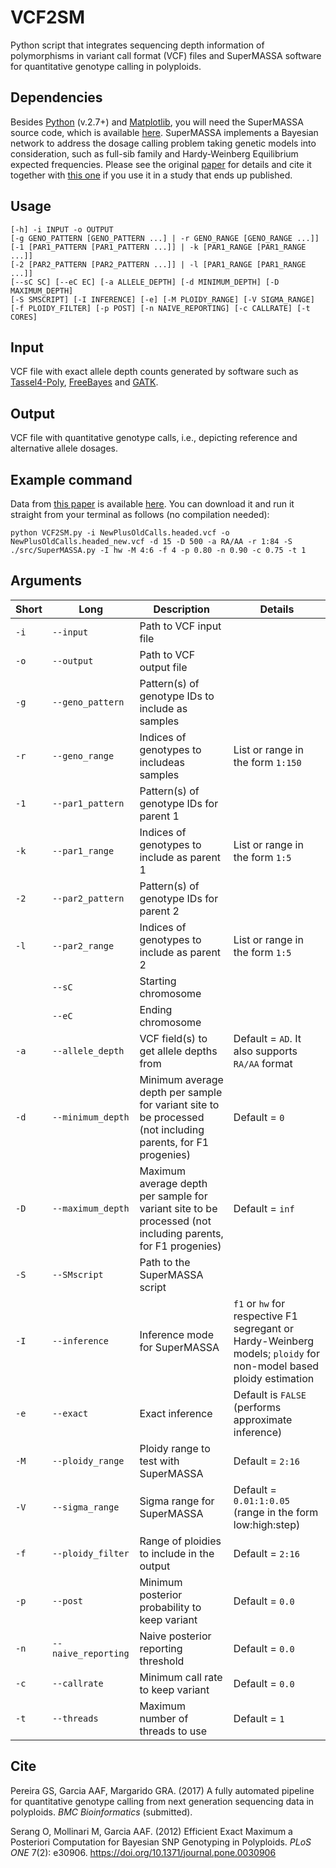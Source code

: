 # VCF2SM
Python script that integrates sequencing depth information of polymorphisms in variant call format (VCF) files and SuperMASSA software for quantitative genotype calling in polyploids.

## Dependencies

Besides [Python](https://www.python.org/) (v.2.7+) and [Matplotlib](https://matplotlib.org/), you will need the SuperMASSA source code, which is available [here](https://bitbucket.org/orserang/supermassa). SuperMASSA implements a Bayesian network to address the dosage calling problem taking genetic models into consideration, such as full-sib family and Hardy-Weinberg Equilibrium expected frequencies. Please see the original [paper](http://journals.plos.org/plosone/article?id=10.1371/journal.pone.0030906) for details and cite it together with [this one](https://bmcbioinformatics.biomedcentral.com "VCF2SM paper") if you use it in a study that ends up published.

## Usage

```
[-h] -i INPUT -o OUTPUT
[-g GENO_PATTERN [GENO_PATTERN ...] | -r GENO_RANGE [GENO_RANGE ...]] 
[-1 [PAR1_PATTERN [PAR1_PATTERN ...]] | -k [PAR1_RANGE [PAR1_RANGE ...]] 
[-2 [PAR2_PATTERN [PAR2_PATTERN ...]] | -l [PAR1_RANGE [PAR1_RANGE ...]] 
[--sC SC] [--eC EC] [-a ALLELE_DEPTH] [-d MINIMUM_DEPTH] [-D MAXIMUM_DEPTH] 
[-S SMSCRIPT] [-I INFERENCE] [-e] [-M PLOIDY_RANGE] [-V SIGMA_RANGE]
[-f PLOIDY_FILTER] [-p POST] [-n NAIVE_REPORTING] [-c CALLRATE] [-t CORES]
```

## Input

VCF file with exact allele depth counts generated by software such as [Tassel4-Poly](https://github.com/gramarga/tassel4-poly), [FreeBayes](https://github.com/ekg/freebayes) and [GATK](https://software.broadinstitute.org/gatk/).

## Output

VCF file with quantitative genotype calls, i.e., depicting reference and alternative allele dosages.

## Example command

Data from [this paper](http://journals.plos.org/plosone/article?id=10.1371/journal.pone.0062355) is available [here](http://journals.plos.org/plosone/article/file?type=supplementary&id=info:doi/10.1371/journal.pone.0062355.s007). You can download it and run it straight from your terminal as follows (no compilation needed):

```
python VCF2SM.py -i NewPlusOldCalls.headed.vcf -o NewPlusOldCalls.headed_new.vcf -d 15 -D 500 -a RA/AA -r 1:84 -S ./src/SuperMASSA.py -I hw -M 4:6 -f 4 -p 0.80 -n 0.90 -c 0.75 -t 1
```

## Arguments

|Short|Long|Description|Details
|--- | --- | --- | ---
|`-i`|`--input`|Path to VCF input file|
|`-o`|`--output`|Path to VCF output file|
|`-g`|`--geno_pattern`|Pattern(s) of genotype IDs to include as samples|
|`-r`|`--geno_range`|Indices of genotypes to includeas samples|List or range in the form `1:150`
|`-1`|`--par1_pattern`|Pattern(s) of genotype IDs for parent 1|
|`-k`|`--par1_range`|Indices of genotypes to include as parent 1|List or range in the form `1:5`|
|`-2`|`--par2_pattern`|Pattern(s) of genotype IDs for parent 2|
|`-l`|`--par2_range`|Indices of genotypes to include as parent 2|List or range in the form `1:5`|
||`--sC`|Starting chromosome|
||`--eC`|Ending chromosome|
|`-a`|`--allele_depth`|VCF field(s) to get allele depths from|Default = `AD`. It also supports `RA/AA` format
|`-d`|`--minimum_depth`|Minimum average depth per sample for variant site to be processed (not including parents, for F1 progenies)|Default = `0`
|`-D`|`--maximum_depth`|Maximum average depth per sample for variant site to be processed (not including parents, for F1 progenies)|Default = `inf`
|`-S`|`--SMscript`|Path to the SuperMASSA script|
|`-I`|`--inference`|Inference mode for SuperMASSA|`f1` or `hw` for respective F1 segregant or Hardy-Weinberg models; `ploidy` for non-model based ploidy estimation
|`-e`|`--exact`|Exact inference|Default is `FALSE` (performs approximate inference)
|`-M`|`--ploidy_range`|Ploidy range to test with SuperMASSA|Default = `2:16`
|`-V`|`--sigma_range`|Sigma range for SuperMASSA|Default = `0.01:1:0.05` (range in the form low:high:step)
|`-f`|`--ploidy_filter`|Range of ploidies to include in the output|Default = `2:16`
|`-p`|`--post`|Minimum posterior probability to keep variant|Default = `0.0`
|`-n`|`--naive_reporting`|Naive posterior reporting threshold|Default = `0.0`
|`-c`|`--callrate`|Minimum call rate to keep variant|Default = `0.0`
|`-t`|`--threads`|Maximum number of threads to use|Default = `1`

## Cite

Pereira GS, Garcia AAF, Margarido GRA. (2017) A fully automated pipeline for quantitative genotype calling from next generation sequencing data in polyploids. *BMC Bioinformatics* (submitted).

Serang O, Mollinari M, Garcia AAF. (2012) Efficient Exact Maximum a Posteriori Computation for Bayesian SNP Genotyping in Polyploids. *PLoS ONE* 7(2): e30906. https://doi.org/10.1371/journal.pone.0030906
